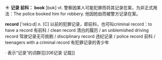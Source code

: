 ☀ <span class="category">**记录 前科：**</span>
<span class="vocabulary">**book**</span> [bʊk] 
<span class="definition">vt. 警察因某人可能犯罪而将其记录在案，为非正式用法：</span>The police booked him for robbery. 他因抢劫而被警方记录在案。

<span class="vocabulary">**record**</span> ['rekɔ:d] 
<span class="definition">n. [C] 以前的犯罪记录，即前科，也可叫criminal record：</span>to have a record 有前科 / clean record 清白的履历 / an unblemished driving record 驾驶记录无可挑剔 / disciplinary record 违纪记录 / police record 前科 / teenagers with a criminal record 有犯罪记录的青少年

· 表示“记录”的词群见[[06记录 记载]]
